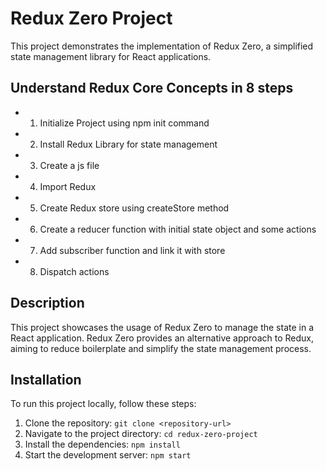 # Redux Zero Project

This project demonstrates the implementation of Redux Zero, a simplified state management library for React applications.

## Understand Redux Core Concepts in 8 steps

- 1. Initialize Project using npm init command
- 2. Install Redux Library for state management
- 3. Create a js file
- 4. Import Redux
- 5. Create Redux store using createStore method
- 6. Create a reducer function with initial state object and some actions
- 7. Add subscriber function and link it with store
- 8. Dispatch actions

## Description

This project showcases the usage of Redux Zero to manage the state in a React application. Redux Zero provides an alternative approach to Redux, aiming to reduce boilerplate and simplify the state management process.

## Installation

To run this project locally, follow these steps:

1. Clone the repository: `git clone <repository-url>`
2. Navigate to the project directory: `cd redux-zero-project`
3. Install the dependencies: `npm install`
4. Start the development server: `npm start`


